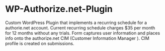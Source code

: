 # WP-Authorize.net-Plugin
Custom WordPress Plugin that implements a recurring schedule for a authorie.net account. Current recurring schedule charges $35 per month for 12 months without any trials. Form captures user information and places info onto the authorize.net CIM (Customer Information Manager ). CIM profile is created on submissions. 
